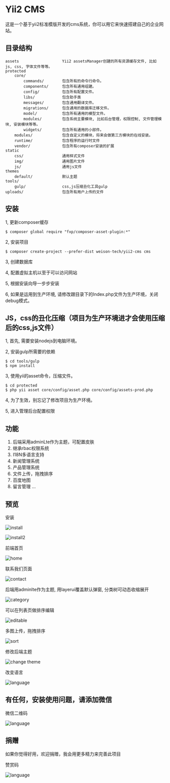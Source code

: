 Yii2 CMS
===================================
这是一个基于yii2标准模版开发的cms系统，你可以用它来快速搭建自己的企业网站。



目录结构
--------

```
assets                   Yii2 assetsManager创建的所有资源缓存文件, 比如 js, css, 字体文件等等。
protected
    core/
        commands/        包含所有的命令行命令。
        components/      包含所有通用组建。
        config/          包含所有配置文件。
        libs/            包含助手类
        messages/        包含通用翻译文件。
        migrations/      包含通用的数据库迁移文件。
        model/           包含所有通用的模型文件。
        modules/         包含系统主要模块, 比如后台管理，权限控制, 文件管理模块, 安装模块等等。
        widgets/         包含所有通用的小部件。
    modules/             包含自定义的模块，将来会做第三方模块的在线安装。
    runtime/             包含程序的运行时文件
    vendor/              包含所有composer安装的扩展
static                        
    css/                 通用样式文件
    img/                 通用图片文件
    js/                  通用js文件
themes                   
    default/             默认主题
tools/                  
    gulp/                css,js压缩丑化工具gulp
uploads/                 包含所有用户上传的文件
```

安装
--------
1, 更新composer缓存
```
$ composer global require "fxp/composer-asset-plugin:*"
```
2, 安装项目
```
$ composer create-project --prefer-dist weison-tech/yii2-cms cms
```
3, 创建数据库

4, 配置虚拟主机以至于可以访问网站

5, 根据安装向导一步步安装

6, 如果是运用到生产环境, 请修改跟目录下的Index.php文件为生产环境，关闭debug模式。

JS，css的丑化压缩（项目为生产环境进才会使用压缩后的css,js文件）
-------
1, 首先, 需要安装nodejs到电脑环境。

2, 安装gulp所需要的依赖
```
$ cd tools/gulp
$ npm install
```
3, 使用yii的asset命令，压缩文件。
```
$ cd protected
$ php yii asset core/config/asset.php core/config/assets-prod.php
```
4, 为了生效，别忘记了修改项目为生产环境。

5, 进入管理后台配置权限


功能
-------

1. 后端采用adminLte作为主题，可配置皮肤 
2. 继承rbac权限系统
3. I18N多语言支持
4. 新闻管理系统
5. 产品管理系统
6. 文件上传，拖拽排序
7. 百度地图
8. 留言管理
    ...


预览
---------
安装

![install](install.png)

![install2](install2.png)

前端首页

![home](home.png)

联系我们页面

![contact](contact.png)

后端用adminlte作为主题, 用layerui覆盖默认弹窗, 分类树可动态收缩展开

![category](category.png)

可以在列表页做排序编辑

![editable](editable.png)

多图上传，拖拽排序

![sort](sort.png)

修改后端主题

![change theme](theme.png)

改变语言

![language](l18n.png)


有任何，安装使用问题，请添加微信
--------
微信二维码

![language](contact.jpg)

捐赠
--------
如果你觉得好用，欢迎捐赠，我会用更多精力来完善此项目

赞赏码

![language](reward.jpg)


